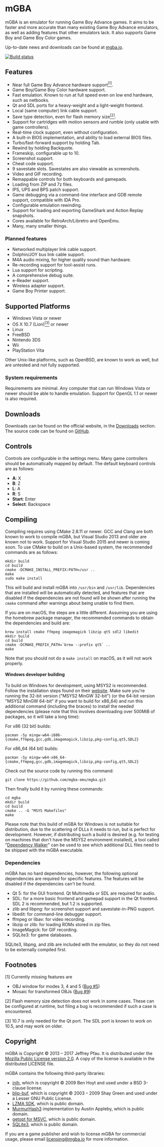 mGBA
====

mGBA is an emulator for running Game Boy Advance games. It aims to be faster and more accurate than many existing Game Boy Advance emulators, as well as adding features that other emulators lack. It also supports Game Boy and Game Boy Color games.

Up-to-date news and downloads can be found at [mgba.io](https://mgba.io/).

[![Build status](https://travis-ci.org/mgba-emu/mgba.svg?branch=master)](https://travis-ci.org/mgba-emu/mgba)

Features
--------

- Near full Game Boy Advance hardware support[<sup>[1]</sup>](#missing).
- Game Boy/Game Boy Color hardware support.
- Fast emulation. Known to run at full speed even on low end hardware, such as netbooks.
- Qt and SDL ports for a heavy-weight and a light-weight frontend.
- Local (same computer) link cable support.
- Save type detection, even for flash memory size[<sup>[2]</sup>](#flashdetect).
- Support for cartridges with motion sensors and rumble (only usable with game controllers).
- Real-time clock support, even without configuration.
- A built-in BIOS implementation, and ability to load external BIOS files.
- Turbo/fast-forward support by holding Tab.
- Rewind by holding Backquote.
- Frameskip, configurable up to 10.
- Screenshot support.
- Cheat code support.
- 9 savestate slots. Savestates are also viewable as screenshots.
- Video and GIF recording.
- Remappable controls for both keyboards and gamepads.
- Loading from ZIP and 7z files.
- IPS, UPS and BPS patch support.
- Game debugging via a command-line interface and GDB remote support, compatible with IDA Pro.
- Configurable emulation rewinding.
- Support for loading and exporting GameShark and Action Replay snapshots.
- Cores available for RetroArch/Libretro and OpenEmu.
- Many, many smaller things.

### Planned features

- Networked multiplayer link cable support.
- Dolphin/JOY bus link cable support.
- M4A audio mixing, for higher quality sound than hardware.
- Re-recording support for tool-assist runs.
- Lua support for scripting.
- A comprehensive debug suite.
- e-Reader support.
- Wireless adapter support.
- Game Boy Printer support.

Supported Platforms
-------------------

- Windows Vista or newer
- OS X 10.7 (Lion)[<sup>[3]</sup>](#osxver) or newer
- Linux
- FreeBSD
- Nintendo 3DS
- Wii
- PlayStation Vita

Other Unix-like platforms, such as OpenBSD, are known to work as well, but are untested and not fully supported.

### System requirements

Requirements are minimal. Any computer that can run Windows Vista or newer should be able to handle emulation. Support for OpenGL 1.1 or newer is also required.

Downloads
---------

Downloads can be found on the official website, in the [Downloads][downloads] section. The source code can be found on [GitHub][source].

Controls
--------

Controls are configurable in the settings menu. Many game controllers should be automatically mapped by default. The default keyboard controls are as follows:

- **A**: X
- **B**: Z
- **L**: A
- **R**: S
- **Start**: Enter
- **Select**: Backspace

Compiling
---------

Compiling requires using CMake 2.8.11 or newer. GCC and Clang are both known to work to compile mGBA, but Visual Studio 2013 and older are known not to work. Support for Visual Studio 2015 and newer is coming soon. To use CMake to build on a Unix-based system, the recommended commands are as follows:

	mkdir build
	cd build
	cmake -DCMAKE_INSTALL_PREFIX:PATH=/usr ..
	make
	sudo make install

This will build and install mGBA into `/usr/bin` and `/usr/lib`. Dependencies that are installed will be automatically detected, and features that are disabled if the dependencies are not found will be shown after running the `cmake` command after warnings about being unable to find them.

If you are on macOS, the steps are a little different. Assuming you are using the homebrew package manager, the recommended commands to obtain the dependencies and build are:

	brew install cmake ffmpeg imagemagick libzip qt5 sdl2 libedit
	mkdir build
	cd build
	cmake -DCMAKE_PREFIX_PATH=`brew --prefix qt5` ..
	make

Note that you should not do a `make install` on macOS, as it will not work properly.

#### Windows developer building

To build on Windows for development, using MSYS2 is recommended. Follow the installation steps found on their [website](https://msys2.github.io). Make sure you're running the 32-bit version ("MSYS2 MinGW 32-bit") (or the 64-bit version "MSYS2 MinGW 64-bit" if you want to build for x86_64) and run this additional command (including the braces) to install the needed dependencies (please note that this involves downloading over 500MiB of packages, so it will take a long time):

For x86 (32 bit) builds:

	pacman -Sy mingw-w64-i686-{cmake,ffmpeg,gcc,gdb,imagemagick,libzip,pkg-config,qt5,SDL2}

For x86_64 (64 bit) builds:

	pacman -Sy mingw-w64-x86_64-{cmake,ffmpeg,gcc,gdb,imagemagick,libzip,pkg-config,qt5,SDL2}

Check out the source code by running this command:

	git clone https://github.com/mgba-emu/mgba.git

Then finally build it by running these commands:

	cd mgba
	mkdir build
	cd build
	cmake .. -G "MSYS Makefiles"
	make

Please note that this build of mGBA for Windows is not suitable for distribution, due to the scattering of DLLs it needs to run, but is perfect for development. However, if distributing such a build is desired (e.g. for testing on machines that don't have the MSYS2 environment installed), a tool called "[Dependency Walker](http://dependencywalker.com)" can be used to see which additional DLL files need to be shipped with the mGBA executable.

### Dependencies

mGBA has no hard dependencies, however, the following optional dependencies are required for specific features. The features will be disabled if the dependencies can't be found.

- Qt 5: for the GUI frontend. Qt Multimedia or SDL are required for audio.
- SDL: for a more basic frontend and gamepad support in the Qt frontend. SDL 2 is recommended, but 1.2 is supported.
- zlib and libpng: for screenshot support and savestate-in-PNG support.
- libedit: for command-line debugger support.
- ffmpeg or libav: for video recording.
- libzip or zlib: for loading ROMs stored in zip files.
- ImageMagick: for GIF recording.
- SQLite3: for game databases.

SQLite3, libpng, and zlib are included with the emulator, so they do not need to be externally compiled first.

Footnotes
---------

<a name="missing">[1]</a> Currently missing features are

- OBJ window for modes 3, 4 and 5 ([Bug #5](http://mgba.io/b/5))
- Mosaic for transformed OBJs ([Bug #9](http://mgba.io/b/9))

<a name="flashdetect">[2]</a> Flash memory size detection does not work in some cases. These can be configured at runtime, but filing a bug is recommended if such a case is encountered.

<a name="osxver">[3]</a> 10.7 is only needed for the Qt port. The SDL port is known to work on 10.5, and may work on older.

[downloads]: http://mgba.io/downloads.html
[source]: https://github.com/mgba-emu/mgba/

Copyright
---------

mGBA is Copyright © 2013 – 2017 Jeffrey Pfau. It is distributed under the [Mozilla Public License version 2.0](https://www.mozilla.org/MPL/2.0/). A copy of the license is available in the distributed LICENSE file.

mGBA contains the following third-party libraries:

- [inih](https://github.com/benhoyt/inih), which is copyright © 2009 Ben Hoyt and used under a BSD 3-clause license.
- [blip-buf](https://code.google.com/archive/p/blip-buf), which is copyright © 2003 – 2009 Shay Green and used under a Lesser GNU Public License.
- [LZMA SDK](http://www.7-zip.org/sdk.html), which is public domain.
- [MurmurHash3](https://github.com/aappleby/smhasher) implementation by Austin Appleby, which is public domain.
- [getopt for MSVC](https://github.com/skandhurkat/Getopt-for-Visual-Studio/), which is public domain.
- [SQLite3](https://www.sqlite.org), which is public domain.

If you are a game publisher and wish to license mGBA for commercial usage, please email [licensing@mgba.io](mailto:licensing@mgba.io) for more information.
